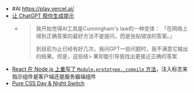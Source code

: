 - #AI https://play.vercel.ai/
- [让 ChatGPT 帮你生成提示](https://twitter.com/pirrer/status/1648681124661706752)
	- > 我开始觉得AI工具是Cunningham's law的一种变体：
	  >「在网络上得到正确答案的最好方法不是提问，而是张贴错误的答案。」
	  >
	  > 到目前为止已经有好几次，我问GPT一些问题时，我不满意它输出的结果。但是，这些结> 果却能引导我找出更接近正确的答案
- [React 在 Node.js 上重写了 `Module.prototype._compile` 方法](https://github.com/facebook/react/blob/1308e49a6923d0dfd935dcd12cc420ec57239981/packages/react-server-dom-webpack/src/ReactFlightWebpackNodeRegister.js#L214)，注入标志来指示组件是客户端还是服务器端组件
- [Pure CSS Day & Night Switch](https://codepen.io/nourabusoud/pen/zpMVXB)